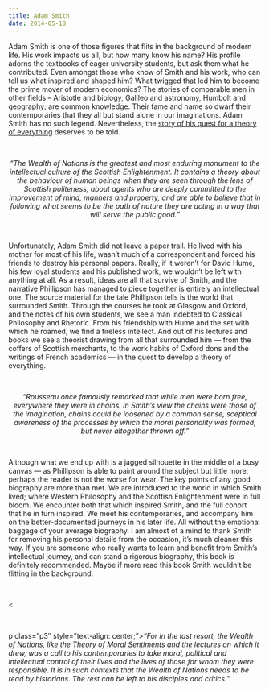 ```yaml
---
title: Adam Smith
date: 2014-05-18
---
```


<!--kg-card-begin: html-->
<p>Adam Smith is one of those figures that flits in the background of modern life. His work impacts us all, but how many know his name? His profile adorns the textbooks of eager university students, but ask them what he contributed. Even amongst those who know of Smith and his work, who can tell us what inspired and shaped him? What twigged that led him to become the prime mover of modern economics? The stories of comparable men in other fields &#8211; Aristotle and biology, Galileo and astronomy, Humbolt and geography; are common knowledge. Their fame and name so dwarf their contemporaries that they all but stand alone in our imaginations. Adam Smith has no such legend. Nevertheless, the <a href="https://www.goodreads.com/book/show/8313636-adam-smith?ac=1&#038;from_search=true">story of his quest for a theory of everything</a> deserves to be told.</p><br>

<p class="p3" style="text-align: center;"><em><span class="s1">&#8220;The Wealth of Nations is the greatest and most enduring monument to the intellectual culture of the Scottish Enlightenment. It contains a theory about the behaviour of human beings when they are seen through the lens of Scottish politeness, about agents who are deeply committed to the improvement of mind, manners and property, and are able to believe that in following what seems to be the path of nature they are acting in a way that will serve the public good.&#8221;</span></em></p><br>

<p class="p1"><span class="s1">Unfortunately, Adam Smith did not leave a paper trail. He lived with his mother for most of his life, wasn’t much of a correspondent and forced his friends to destroy his personal papers. Really, if it weren’t for David Hume, his few loyal students and his published work, we wouldn’t be left with anything at all. As a result, ideas are all that survive of Smith, and the narrative Phillipson has managed to piece together is entirely an intellectual one. The source material for the tale Phillipson tells is the world that surrounded Smith. Through the courses he took at Glasgow and Oxford, and the notes of his own students, we see a man indebted to Classical Philosophy and Rhetoric. From his friendship with Hume and the set with which he roamed, we find a tireless intellect. And out of his lectures and books we see a theorist drawing from all that surrounded him — from the coffers of Scottish merchants, to the work habits of Oxford dons and the writings of French academics — in the quest to develop a theory of everything.</span></p><br>
<p class="p3" style="text-align: center;"><em><span class="s1">&#8220;Rousseau once famously remarked that while men were born free, everywhere they were in chains. In Smith&#8217;s view the chains were those of the imagination, chains could be loosened by a common sense, sceptical awareness of the processes by which the moral personality was formed, but never altogether thrown off.&#8221;</span></em></p><br>
<p class="p1"><span class="s1">Although what we end up with is a jagged silhouette in the middle of a busy canvas — as Phillipson is able to paint around the subject but little more, perhaps the reader is not the worse for wear. The key points of any good biography are more than met. We are introduced to the world in which Smith lived; where Western Philosophy and the Scottish Enlightenment were in full bloom. We encounter both that which inspired Smith, and the full cohort that he in turn inspired. We meet his contemporaries, and accompany him on the better-documented journeys in his later life. All without the emotional baggage of your average biography. I am almost of a mind to thank Smith for removing his personal details from the occasion, it’s much cleaner this way. If you are someone who really wants to learn and benefit from Smith’s intellectual journey, and can stand a rigorous biography, this book is definitely recommended. Maybe if more read this book Smith wouldn’t be flitting in the background.</span></p><br>
<p>&lt;</p><br>
<p>p class=&#8221;p3&#8243; style=&#8221;text-align: center;&#8221;><em><span class="s1">&#8220;For in the last resort, the Wealth of Nations, like the Theory of Moral Sentiments and the lectures on which it drew, was a call to his contemporaries to take moral, political and intellectual control of their lives and the lives of those for whom they were responsible. It is in such contexts that the Wealth of Nations needs to be read by historians. The rest can be left to his disciples and critics.&#8221;</span></em></p><br>
<!--kg-card-end: html-->